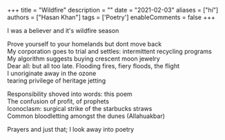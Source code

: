 +++
title = "Wildfire"
description = ""
date = "2021-02-03"
aliases = ["hi"]
authors = ["Hasan Khan"]
tags = ['Poetry']
enableComments = false
+++

I was a believer and it's wildfire season

Prove yourself to your homelands but dont move back \
My corporation goes to trial and settles: intermittent recycling programs \
My algorithm suggests buying crescent moon jewelry \
Dear all: but all too late. Flooding fires, fiery floods, the flight \
I unoriginate away in the ozone \
tearing privilege of heritage jetting 

Responsibility shoved into words: this poem \
The confusion of profit, of prophets \
Iconoclasm: surgical strike of the starbucks straws \
Common bloodletting amongst the dunes (Allahuakbar)

Prayers and just that; I look away into poetry 